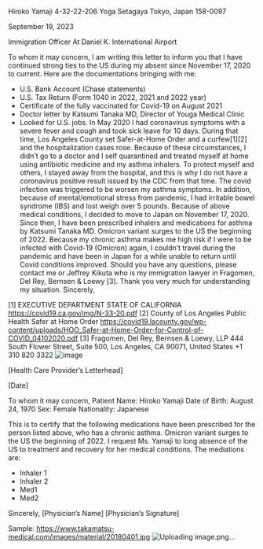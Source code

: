 Hiroko Yamaji
4-32-22-206 Yoga Setagaya
Tokyo, Japan 158-0097


September 19, 2023


Immigration Officer
At Daniel K. International Airport


To whom it may concern,
I am writing this letter to inform you that I have continued strong ties to the US during my absent since November 17, 2020 to current. Here are the documentations bringing with me:
-	U.S. Bank Account (Chase statements)
-	U.S. Tax Return (Form 1040 in 2022, 2021 and 2022 year)
-	Certificate of the fully vaccinated for Covid-19 on August 2021
-	Doctor letter by Katsumi Tanaka MD, Director of Youga Medical Clinic 
-	Looked for U.S. jobs. 
In May 2020 I had coronavirus symptoms with a severe fever and cough and took sick leave for 10 days. During that time, Los Angeles County set Safer-at-Home Order and a curfew[1][2] and the hospitalization cases rose. Because of these circumstances, I didn’t go to a doctor and I self quarantined and treated myself at home using antibiotic medicine and my asthma inhalers. To protect myself and others, I stayed away from the hospital, and this is why I do not have a coronavirus positive result issued by the CDC from that time. The covid infection was triggered to be worsen my asthma symptoms. In addition, because of mental/emotional stress from pandemic, I had irritable bowel syndrome (IBS) and lost weigh over 5 pounds.
Because of above medical conditions, I decided to move to Japan on November 17, 2020. Since then, I have been prescribed inhalers and medications for asthma by Katsumi Tanaka MD. 
Omicron variant surges to the US the beginning of 2022. Because my chronic asthma makes me high risk if I were to be infected with Covid-19 (Omicron) again, I couldn’t travel during the pandemic and have been in Japan for a while unable to return until Covid conditions improved.
Should you have any questions, please contact me or Jeffrey Kikuta who is my immigration lawyer in Fragomen, Del Rey, Bernsen & Loewy [3].
Thank you very much for understanding my situation. 
Sincerely,



[1] EXECUTIVE DEPARTMENT STATE OF CALIFORNIA
https://covid19.ca.gov/img/N-33-20.pdf
[2] County of Los Angeles Public Health Safer at Home Order 
https://covid19.lacounty.gov/wp-content/uploads/HOO_Safer-at-Home-Order-for-Control-of-COVID_04102020.pdf
[3] Fragomen, Del Rey, Bernsen & Loewy, LLP
444 South Flower Street, Suite 500, Los Angeles, CA 90071, United States 
+1 310 820 3322
![image](https://github.com/hirokoymj/gcp-study-note/assets/106212802/3bfa748f-8a95-4919-90de-673fb73cbd7f)






[Health Care Provider’s Letterhead]

[Date]

To whom it may concern,
Patient Name: Hiroko Yamaji
Date of Birth: August 24, 1970
Sex: Female
Nationality: Japanese

This is to certify that the following medications have been prescribed for the person listed above, who has a chronic asthma. Omicron variant surges to the US the beginning of 2022. I request Ms. Yamaji to long absence of the US to treatment and recovery for her medical conditions.
The mediations are:
-	Inhaler 1
-	Inhaler 2
-	Med1
-	Med2

Sincerely,
[Physician’s Name]
[Physician’s Signature] 


Sample: https://www.takamatsu-medical.com/images/material/20180401.jpg
![Uploading image.png…]()

